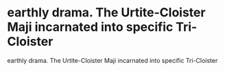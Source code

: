 # earthly drama.  The Urtite-Cloister Maji incarnated into specific Tri-Cloister

earthly drama.  The Urtite-Cloister Maji incarnated into specific Tri-Cloister